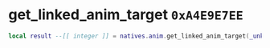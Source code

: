 # get_linked_anim_target `0xA4E9E7EE`

```lua
local result --[[ integer ]] = natives.anim.get_linked_anim_target(_unk0 --[[ integer ]])
```